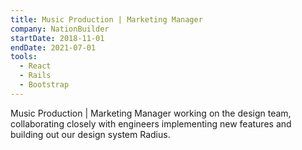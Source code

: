 ```yaml
---
title: Music Production | Marketing Manager
company: NationBuilder
startDate: 2018-11-01
endDate: 2021-07-01
tools:
  - React
  - Rails
  - Bootstrap
---
```


Music Production | Marketing Manager working on the design team, collaborating closely with engineers implementing new features and building out our design system Radius.
